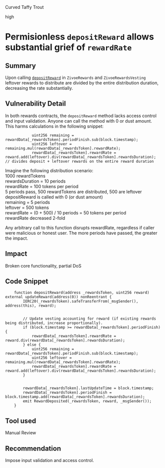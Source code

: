 Curved Taffy Trout

high

# Permisionless `depositReward` allows substantial grief of `rewardRate`

## Summary
Upon calling [`depositReward`](https://github.com/sherlock-audit/2024-03-zivoe/blob/main/zivoe-core-foundry/src/ZivoeRewards.sol#L228-L242) in `ZivoeRewards` and `ZivoeRewardsVesting` leftover rewards to distribute are divided by the entire distribution duration, decreasing the rate substantially.

## Vulnerability Detail
In both rewards contracts, the `depositReward` method lacks access control and input validation. Anyone can call the method with 0 or dust amount. This harms calculations in the following snippet: 
   
```solidity
            uint256 remaining = rewardData[_rewardsToken].periodFinish.sub(block.timestamp);
            uint256 leftover = remaining.mul(rewardData[_rewardsToken].rewardRate);
            rewardData[_rewardsToken].rewardRate = reward.add(leftover).div(rewardData[_rewardsToken].rewardsDuration); // divides deposit + leftover rewards on the entire reward duration
```
   
Imagine the following distribution scenario:  
1000 rewardTokens   
rewardsDuration = 10 periods  
rewardRate = 100 tokens per period  
5 periods pass, 500 rewardTokens are distributed, 500 are leftover  
depositReward is called with 0 (or dust amount)  
remaining = 5 periods  
leftover = 500 tokens  
rewardRate = (0 + 500) / 10 periods = 50 tokens per period  
rewardRate decreased 2-fold 

Any arbitrary call to this function disrupts rewardRate, regardless if caller were malicious or honest user. The more periods have passed, the greater the impact.
## Impact
Broken core functionality, partial DoS 
## Code Snippet

```solidity
    function depositReward(address _rewardsToken, uint256 reward) external updateReward(address(0)) nonReentrant {
        IERC20(_rewardsToken).safeTransferFrom(_msgSender(), address(this), reward);


        // Update vesting accounting for reward (if existing rewards being distributed, increase proportionally).
        if (block.timestamp >= rewardData[_rewardsToken].periodFinish) {
            rewardData[_rewardsToken].rewardRate = reward.div(rewardData[_rewardsToken].rewardsDuration);
        } else {
            uint256 remaining = rewardData[_rewardsToken].periodFinish.sub(block.timestamp);
            uint256 leftover = remaining.mul(rewardData[_rewardsToken].rewardRate);
            rewardData[_rewardsToken].rewardRate = reward.add(leftover).div(rewardData[_rewardsToken].rewardsDuration);
        }


        rewardData[_rewardsToken].lastUpdateTime = block.timestamp;
        rewardData[_rewardsToken].periodFinish = block.timestamp.add(rewardData[_rewardsToken].rewardsDuration);
        emit RewardDeposited(_rewardsToken, reward, _msgSender());
    }
```
## Tool used

Manual Review

## Recommendation
Impose input validation and access control.